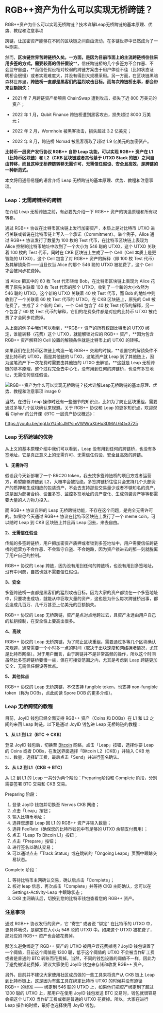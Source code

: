 # RGB++资产为什么可以实现无桥跨链？

RGB++资产为什么可以实现无桥跨链？技术详解Leap无桥跨链的基本原理、优势、教程和注意事项

跨链，让加密资产能够在不同的区块链之间自由流动，在多链世界中已然成为了一种刚需。

然而，**区块链世界苦跨链桥久矣。**一方面，是因为目前市面上的**主流跨链桥往往采用多签的方式，需要较高的信任假设****，信任跨链桥的几个多签方不会作恶、不会监守自盗，**而信任假设相对较弱的跨链方案由于用户体验不佳（比如状态证明桥会很慢）或者实现难度大，并没有得到大规模采用。另一方面，在区块链黑暗森林世界里，**跨链桥一直都是黑客们的猛烈攻击目标，而每次跨链桥出事，都会带来巨额损失：**

+   2021 年 7 月跨链资产桥项目 ChainSwap 遭到攻击，损失了近 800 万美元的资产；
    
+   2022 年 1 月，Qubit Finance 跨链桥遭到黑客攻击，损失超过 8000 万美元；
    
+   2022 年 2 月，Wormhole 被黑客攻击，损失超过 3.2 亿美元；
    
+   2022 年 8 月，跨链桥 Nomad 被黑客窃取了超过 1.9 亿美元的加密资产。
    

**比特币一层资产发行协议 RGB++ 自带 Leap 功能，**可以实现 RGB++ 资产在 L1（比特币区块链）和 L2（CKB 区块链或者其他基于 UTXO Stack 的链）之间自由转移，而且**这种无桥跨链转移无需许可、无需信任假设、安全且高效，是跨链的一种新范式。**

本文将用通俗易懂的语言介绍 Leap 无桥跨链的基本原理、优势、教程和注意事项。

### **Leap：无需跨链桥的跨链**

在介绍 Leap 无桥跨链之前，有必要先介绍一下 RGB++ 资产的铸造原理和所有权转移。

通过 RGB++ 协议在比特币区块链上发行加密资产，本质上是对比特币 UTXO 进行关联或者说在比特币链上写入一个承诺（Commitment）。举个例子，Alice 通过 RGB++ 协议发行了数量为 100 枚的 Test 代币，在比特币区块链上表现为 Alice 控制的比特币地址中收到了一个大小为 546 聪的 UTXO，这个 UTXO 关联着 100 枚的 Test 代币，同时在 CKB 区块链上生成了一个 Cell（Cell 本质上是更智能的 UTXO），这个 Cell 包含了对 RGB++ 资产的解释（即 100 枚 Test 代币）及其解锁条件——当且仅当 Alice 的那个 546 聪的 UTXO 被花费了，这个 Cell 才会被同步花费掉。

当 Alice 把其中的 60 枚 Test 代币转给 Bob，在比特币区块链上表现为 Alice 花费了原先关联着 100 枚 Test 代币的那个 UTXO，收到了一个新的大小依然为 546 聪的 UTXO，这个新的 UTXO 关联着 40 枚 Test 代币，而 Bob 的地址中则收到了一个关联着 60 枚 Test 代币的 UTXO。在 CKB 区块链上，原先的 Cell 被花费了，生成了 2 个新的 Cell，一个 Cell 包含了 40 枚 Test 代币的解释，另一个包含了 60 枚 Test 代币的解释，它们的花费条件都是对应的比特币 UTXO 被花费了才会同步花费掉。

从上面的例子中我们可以看到，**RGB++ 资产的所有权跟比特币的 UTXO 绑定，谁能转移（花费）这个 UTXO，就能解锁对应的 RGB++ 资产，**因为包含 RGB++ 资产解释的 Cell 设置的解锁条件就是比特币上的 UTXO 的转移。

如果我们在比特币区块链上构造一笔 RGB++ 交易的时候，**设置它的解锁条件不是比特币的 UTXO，而是其他链的 UTXO，这笔资产就 Leap 到了其他链上，因为这笔资产下一次花费时需要由其他链的 UTXO 去解锁。**这就是 Leap 无桥跨链的基本原理，整个过程完全去中心化，没有用到任何的跨链桥，也没有多签地址，无需任何信任假设。

![RGB++资产为什么可以实现无桥跨链？技术详解Leap无桥跨链的基本原理、优势、教程和注意事项 image 0](https://img.bgstatic.com/multiLang/image/social/11632f4caa82607e87b4a47f87cd10571717154286682.png)

当然，在进行 Leap 操作时还有一些细节的知识点，比如为了防止区块重组，需要通过多等几个区块确认来规避。关于 RGB++ 协议和 Leap 的更多知识点，欢迎观看 Cipher 的公开课《BTC 一层资产协议概述》：

https://youtu.be/mgUxYU5tcJM?si=VWWraXbHu3DMAL64t=3725

### Leap 无桥跨链的优势

从上文的基本原理介绍中我们可以看到，Leap 没有用到任何的跨链桥，也没有多签地址，它是真正意义上的无需许可、无需信任假设、安全且高效的跨链。

**1、无需许可**

假设我今天新部署了一个 BRC20 token，我去找多签跨链桥的项目方或者运营方，希望能够跨链到 L2，大概率会被拒绝。多签跨链桥往往只会支持几个头部资产的质押和生成相应的包装资产，不会去支持那些交易量少或者不够知名的资产，这是因为部署合约、设置多签、监控多签地址的资产变化、生成包装资产等等都需要大量的人力物力投入。

而 RGB++ 协议自带的 Leap 无桥跨链功能，不存在这个问题，是完全无需许可的。如果你今天通过 RGB++ 协议在比特币区块链上发行了一个 meme coin，可以随时 Leap 到 CKB 区块链上并且再 Leap 回去，来去自由。

**2、无需信任假设**

传统的多签跨链桥，用户把加密资产质押或者锁到多签地址中，用户需要信任跨链桥的运营方不会作恶、不会监守自盗、不会跑路，因为资产锁进去的那一刻就脱离了用户自己的控制。

RGB++ 协议的 Leap 跨链，因为没有用到任何的跨链桥，也没有用到多签地址，没有中间商，自然也就不需要信任假设。

**3、安全**

多签跨链桥一直都是黑客们的猛烈攻击目标，因为大家的资产都锁在一个多签地址中，只要攻击成功，就能从中窃取大量的资产，这也是为什么每次跨链桥出事，都会造成几百万、几千万甚至上亿美元的巨额损失。

RGB++ 协议的 Leap 无桥跨链，资产是点对点地跨过去，且资产永远由用户自己的私钥控制，在安全性上要高出很多。

**4、高效**

RGB++ 协议的 Leap 无桥跨链，为了防止区块重组，需要通过多等几个区块确认来规避，通常需要一个小时多一点的时间（取决于出块速度和网络拥堵情况，尤其是比特币网络）。对于用户而言，由于跨链并不是非常高频的操作，所以这个时间虽然比多签跨链桥要慢一些，但在可接受范围之内，尤其是考虑到 Leap 跨链更加安全、无需信任假设等优点。

**5、其他优点**

RGB++ 协议的 Leap 无桥跨链，不仅支持 fungible token，也支持 non-fungible token（称为 DOBs，点此阅读 Spore DOB 的更多介绍）。

### Leap 无桥跨链的教程

目前，JoyID 钱包已经全面支持 RGB++ 资产（Coins 和 DOBs）在 L1 和 L2 之间的来回 Leap 跨链。以下是通过 JoyID 钱包进 Leap 无桥跨链的教程：

**1、从 L1 到 L2（BTC → CKB）**

登录 JoyID 钱包后，切换至 [Bitcoin](https://www.bitget.fit/zh-CN/price/bitcoin) 网络，点击「Leap」按钮，选择你要 Leap 的 Coins 或者 DOBs，在发送界面选择「Bitcoin L2（CKB）」并输入 CKB 地址、数量，选择矿工费，最后点击「Send」并进行签名确认。

**2、从 L2 到 L1（CKB → BTC）**

从 L2 到 L1 的 Leap 一共分为两个阶段：Preparing阶段和 Complete 阶段，分别需要签署 BTC 交易和 CKB 交易。

Preparing 阶段：

1.  登录 JoyID 钱包并切换至 Nervos CKB 网络；
2.  点击「Leap」按钮；
3.  输入比特币地址；
4.  选择您想要 Leap 回 L1 的 RGB++ 资产并输入数量；
5.  选择 FeeRate（确保您的比特币钱包中有足够的 UTXO 余额支付费用）；
6.  点击「Leap To Bitcoin L1」按钮；
7.  点击「Prepare」按钮；
8.  进行签名以确认交易；
9.  可以通过点击「Track Status」或在跳转的「Ongoing Leaps」页面中跟踪交易状态。

Complete 阶段：

1.  等待比特币主网确认交易，确认后点击「Complete」；
2.  核对 leap 信息，再次点击「Complete」并等待 CKB 主网确认，您可以在 Settings-Activity-Leap 中跟踪状态；
3.  CKB 主网确认后，切换到您的比特币钱包查看您的 RGB++ 资产。

### 注意事项

通过 RGB++ 协议发行的资产，它 “寄生” 或者说 “绑定” 在比特币的 UTXO 中，更具体地说，是绑定在大小为 546 聪的 UTXO 中。如果这个 UTXO 被花费了，那对应的 RGB++ 资产也会被花费掉。

那怎么避免绑定了 RGB++ 资产的 UTXO 被用户误花费掉呢？JoyID 钱包设置了一个阈值，目前这个阈值是 1200 聪，低于这个阈值的 UTXO 不会被当作矿工费或者是普通的 BTC 转账而花费掉。当然，不同的钱包设置的阈值不一样，因此为了避免被误花费掉，建议大家使用 JoyID 钱包来存储和收发 RGB++ 资产。

另外，目前并不建议大家使用社区成员做的一些工具来将资产从 CKB 链上 Leap 到比特币链上，这是因为有些工具在绑定比特币 UTXO 的时候并没有遵循 RGB++ 的标准 —— 绑定到 546 聪的 UTXO 上，如果他们把资产绑定到了超过 1200 聪的 UTXO 上，那用户在使用 JoyID 钱包发送 BTC 交易时，钱包就很容易会把这个 UTXO 当作矿工费或者是普通的 UTXO 花费掉。所以，大家在进行 Leap 操作的时候，最好也选择使用 JoyID 钱包。